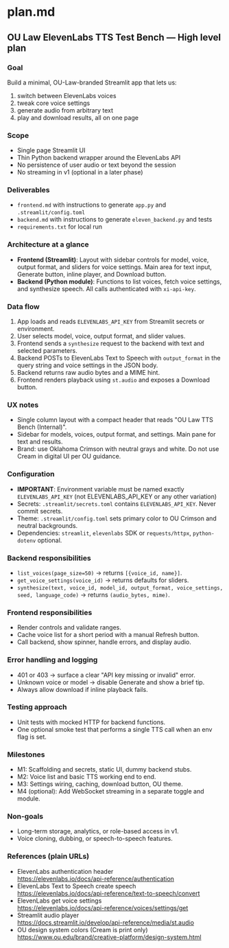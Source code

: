  # plan.md
## OU Law ElevenLabs TTS Test Bench — High level plan

### Goal
Build a minimal, OU-Law-branded Streamlit app that lets us:
1) switch between ElevenLabs voices
2) tweak core voice settings
3) generate audio from arbitrary text
4) play and download results, all on one page

### Scope
- Single page Streamlit UI
- Thin Python backend wrapper around the ElevenLabs API
- No persistence of user audio or text beyond the session
- No streaming in v1 (optional in a later phase)

### Deliverables
- `frontend.md` with instructions to generate `app.py` and `.streamlit/config.toml`
- `backend.md` with instructions to generate `eleven_backend.py` and tests
- `requirements.txt` for local run

### Architecture at a glance
- **Frontend (Streamlit)**: Layout with sidebar controls for model, voice, output format, and sliders for voice settings. Main area for text input, Generate button, inline player, and Download button.
- **Backend (Python module)**: Functions to list voices, fetch voice settings, and synthesize speech. All calls authenticated with `xi-api-key`.

### Data flow
1) App loads and reads `ELEVENLABS_API_KEY` from Streamlit secrets or environment.
2) User selects model, voice, output format, and slider values.
3) Frontend sends a `synthesize` request to the backend with text and selected parameters.
4) Backend POSTs to ElevenLabs Text to Speech with `output_format` in the query string and voice settings in the JSON body. 
5) Backend returns raw audio bytes and a MIME hint. 
6) Frontend renders playback using `st.audio` and exposes a Download button.

### UX notes
- Single column layout with a compact header that reads "OU Law TTS Bench (Internal)".
- Sidebar for models, voices, output format, and settings. Main pane for text and results.
- Brand: use Oklahoma Crimson with neutral grays and white. Do not use Cream in digital UI per OU guidance.

### Configuration
- **IMPORTANT**: Environment variable must be named exactly `ELEVENLABS_API_KEY` (not ELEVENLABS_API_KEY or any other variation)
- Secrets: `.streamlit/secrets.toml` contains `ELEVENLABS_API_KEY`. Never commit secrets.
- Theme: `.streamlit/config.toml` sets primary color to OU Crimson and neutral backgrounds.
- Dependencies: `streamlit`, `elevenlabs` SDK or `requests/httpx`, `python-dotenv` optional.

### Backend responsibilities
- `list_voices(page_size=50)` → returns `[{voice_id, name}]`.
- `get_voice_settings(voice_id)` → returns defaults for sliders.
- `synthesize(text, voice_id, model_id, output_format, voice_settings, seed, language_code)` → returns `(audio_bytes, mime)`.

### Frontend responsibilities
- Render controls and validate ranges.
- Cache voice list for a short period with a manual Refresh button.
- Call backend, show spinner, handle errors, and display audio.

### Error handling and logging
- 401 or 403 → surface a clear "API key missing or invalid" error.
- Unknown voice or model → disable Generate and show a brief tip.
- Always allow download if inline playback fails.

### Testing approach
- Unit tests with mocked HTTP for backend functions.
- One optional smoke test that performs a single TTS call when an env flag is set.

### Milestones
- M1: Scaffolding and secrets, static UI, dummy backend stubs.
- M2: Voice list and basic TTS working end to end.
- M3: Settings wiring, caching, download button, OU theme.
- M4 (optional): Add WebSocket streaming in a separate toggle and module.

### Non-goals
- Long-term storage, analytics, or role-based access in v1.
- Voice cloning, dubbing, or speech-to-speech features.

### References (plain URLs)
- ElevenLabs authentication header  
  https://elevenlabs.io/docs/api-reference/authentication
- ElevenLabs Text to Speech create speech  
  https://elevenlabs.io/docs/api-reference/text-to-speech/convert
- ElevenLabs get voice settings  
  https://elevenlabs.io/docs/api-reference/voices/settings/get
- Streamlit audio player  
  https://docs.streamlit.io/develop/api-reference/media/st.audio
- OU design system colors (Cream is print only)  
  https://www.ou.edu/brand/creative-platform/design-system.html